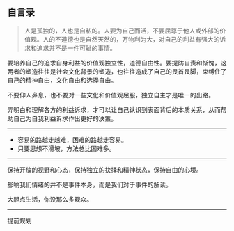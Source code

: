 ## **自言录**

> 人是孤独的，人也是自私的。人要为自己而活，不要屈尊于他人或外部的价值观。人的不道德也是自然天然的，万物利为大，对自己的利益有强大的诉求和追求并不是一件可耻的事情。

​		要培养自己的追求自身利益的价值观独立性，道德自由性。要提防自责和惭愧，这两者的塑造往往是社会文化背景的塑造，也往往造成了自己的畏首畏脚，束缚住了自己的精神自由，文化自由和选择自由。

​		不要仰人鼻息，也不要对一些文化和价值观屈服，独立自主才是唯一的出路。

​		弄明白和理解各方的利益诉求，才可以让自己认识到表面背后的本质关系，从而帮助自己为自我利益诉求作出更好的决策。

---

- 容易的路越走越难，困难的路越走容易。
- 只要思想不滑坡，方法总比困难多。

---

保持开放的视野和心态，保持独立的抉择和精神状态，保持自由的心境。

影响我们情绪的并不是事件本身，而是我们对于事件的解读。

大胆点生活，你没那么多观众。

---

提前规划











